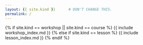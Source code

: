 ```yaml
---
layout: {{ site.kind }}      # DON'T CHANGE THIS.
permalink: /
---
```


{% if site.kind == workshop || site.kind == course %}
  {{ include workshop_index.md }}
{% else if site.kind == lesson %}
  {{ include lesson_index.md }}
{% endif %}
